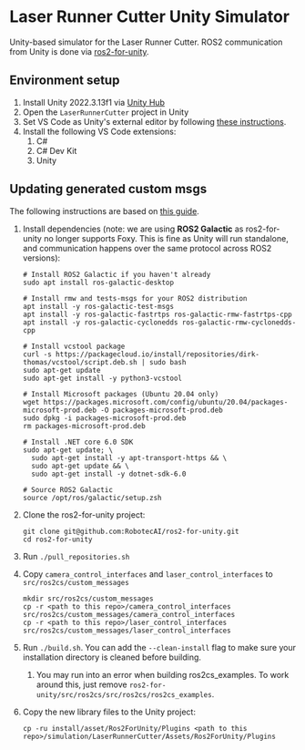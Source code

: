 # Laser Runner Cutter Unity Simulator

Unity-based simulator for the Laser Runner Cutter. ROS2 communication from Unity is done via [ros2-for-unity](https://github.com/RobotecAI/ros2-for-unity).

## Environment setup

1. Install Unity 2022.3.13f1 via [Unity Hub](https://unity.com/download)
1. Open the `LaserRunnerCutter` project in Unity
1. Set VS Code as Unity's external editor by following [these instructions](https://code.visualstudio.com/docs/other/unity).
1. Install the following VS Code extensions:
   1. C#
   1. C# Dev Kit
   1. Unity

## Updating generated custom msgs

The following instructions are based on [this guide](https://github.com/RobotecAI/ros2-for-unity/blob/develop/README-UBUNTU.md).

1. Install dependencies (note: we are using **ROS2 Galactic** as ros2-for-unity no longer supports Foxy. This is fine as Unity will run standalone, and communication happens over the same protocol across ROS2 versions):

   ```
   # Install ROS2 Galactic if you haven't already
   sudo apt install ros-galactic-desktop

   # Install rmw and tests-msgs for your ROS2 distribution
   apt install -y ros-galactic-test-msgs
   apt install -y ros-galactic-fastrtps ros-galactic-rmw-fastrtps-cpp
   apt install -y ros-galactic-cyclonedds ros-galactic-rmw-cyclonedds-cpp

   # Install vcstool package
   curl -s https://packagecloud.io/install/repositories/dirk-thomas/vcstool/script.deb.sh | sudo bash
   sudo apt-get update
   sudo apt-get install -y python3-vcstool

   # Install Microsoft packages (Ubuntu 20.04 only)
   wget https://packages.microsoft.com/config/ubuntu/20.04/packages-microsoft-prod.deb -O packages-microsoft-prod.deb
   sudo dpkg -i packages-microsoft-prod.deb
   rm packages-microsoft-prod.deb

   # Install .NET core 6.0 SDK
   sudo apt-get update; \
     sudo apt-get install -y apt-transport-https && \
     sudo apt-get update && \
     sudo apt-get install -y dotnet-sdk-6.0

   # Source ROS2 Galactic
   source /opt/ros/galactic/setup.zsh
   ```

1. Clone the ros2-for-unity project:

   ```
   git clone git@github.com:RobotecAI/ros2-for-unity.git
   cd ros2-for-unity
   ```

1. Run `./pull_repositories.sh`

1. Copy `camera_control_interfaces` and `laser_control_interfaces` to `src/ros2cs/custom_messages`

   ```
   mkdir src/ros2cs/custom_messages
   cp -r <path to this repo>/camera_control_interfaces src/ros2cs/custom_messages/camera_control_interfaces
   cp -r <path to this repo>/laser_control_interfaces src/ros2cs/custom_messages/laser_control_interfaces
   ```

1. Run `./build.sh`. You can add the `--clean-install` flag to make sure your installation directory is cleaned before building.

   1. You may run into an error when building ros2cs_examples. To work around this, just remove `ros2-for-unity/src/ros2cs/src/ros2cs/ros2cs_examples`.

1. Copy the new library files to the Unity project:

   ```
   cp -ru install/asset/Ros2ForUnity/Plugins <path to this repo>/simulation/LaserRunnerCutter/Assets/Ros2ForUnity/Plugins
   ```
